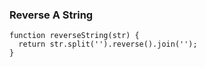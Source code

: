 ### Reverse A String

```
function reverseString(str) {
  return str.split('').reverse().join('');
}
```
